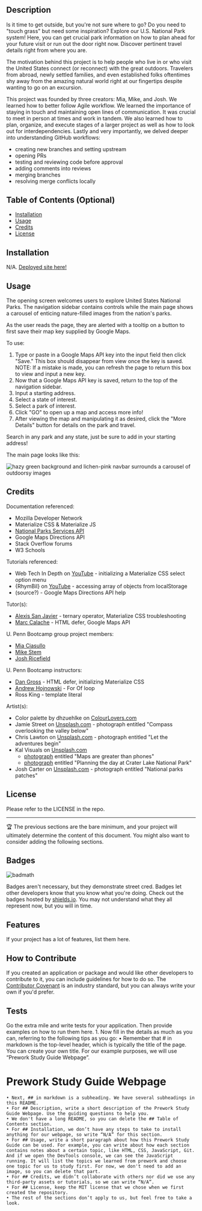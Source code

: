 # <State-Park-Excursion>


## Description

Is it time to get outside, but you're not sure where to go? Do you need to "touch grass" but need some inspiration? Explore our U.S. National Park system! Here, you can get crucial park information on how to plan ahead for your future visit or run out the door right now. Discover pertinent travel details right from where you are.

The motivation behind this project is to help people who live in or who visit the United States connect (or reconnect) with the great outdoors. Travelers from abroad, newly settled families, and even established folks oftentimes shy away from the amazing natural world right at our fingertips despite wanting to go on an excursion.

This project was founded by three creators: Mia, Mike, and Josh. We learned how to better follow Agile workflow. We learned the importance of staying in touch and maintaining open lines of communication. It was crucial to meet in person at times and work in tandem. We also learned how to plan, organize, and execute stages of a larger project as well as how to look out for interdependencies. Lastly and very importantly, we delved deeper into understanding GitHub workflows:
- creating new branches and setting upstream
- opening PRs
- testing and reviewing code before approval
- adding comments into reviews
- merging branches
- resolving merge conflicts locally


## Table of Contents (Optional)

- [Installation](#installation)
- [Usage](#usage)
- [Credits](#credits)
- [License](#license)


## Installation

N/A. [Deployed site here!](https://miacias.github.io/state-park-excursion)


## Usage

The opening screen welcomes users to explore United States National Parks. The navigation sidebar contains controls while the main page shows a carousel of enticing nature-filled images from the nation's parks.

As the user reads the page, they are alerted with a tooltip on a button to first save their map key supplied by Google Maps.

To use:
1. Type or paste in a Google Maps API key into the input field then click "Save." This box should disappear from view once the key is saved. NOTE: If a mistake is made, you can refresh the page to return this box to view and input a new key.
2. Now that a Google Maps API key is saved, return to the top of the navigation sidebar.
3. Input a starting address.
4. Select a state of interest.
5. Select a park of interest.
6. Click "GO" to open up a map and access more info!
7. After viewing the map and manipulating it as desired, click the "More Details" button for details on the park and travel.

Search in any park and any state, just be sure to add in your starting address!

The main page looks like this:

![hazy green background and lichen-pink navbar surrounds a carousel of outdoorsy images](./assets/images/planning/screencapture-Explore-our-National-Parks.png)


## Credits

Documentation referenced:

- Mozilla Developer Network
- Materialize CSS & Materialize JS
- [National Parks Services API](https://www.nps.gov/subjects/developer/api-documentation.htm#/visitorcenters/getVisitorCenters)
- Google Maps Directions API
- Stack Overflow forums
- W3 Schools

Tutorials referenced:

- Web Tech In Depth on [YouTube](https://www.youtube.com/watch?v=XCC-K6Q9h7M) - initializing a Materialize CSS select option menu
- {RhymBil} on [YouTube](https://www.youtube.com/watch?v=2hJ1rTANVnk) - accessing array of objects from localStorage
- (source?) - Google Maps Directions API help

Tutor(s):

- [Alexis San Javier](https://github.com/code-guy21) - ternary operator, Materialize CSS troubleshooting
- [Marc Calache](https://github.com/CalacheMarc) - HTML defer, Google Maps API

U. Penn Bootcamp group project members:

- [Mia Ciasullo](https://github.com/miacias)
- [Mike Stem](https://github.com/mikestem)
- [Josh Ricefield](https://github.com/JSR5404)

U. Penn Bootcamp instructors:

- [Dan Gross](https://github.com/DanielWGross) - HTML defer, initializing Materialize CSS
- [Andrew Hojnowski](https://github.com/aHojo) - For Of loop
- Ross King - template literal

Artist(s):

- Color palette by dhzuehlke on [ColourLovers.com](https://www.colourlovers.com/palette/4893136/Die_Krabbe%C2%B2)
- Jamie Street on [Unsplash.com](https://unsplash.com/photos/_94HLr_QXo8) - photograph entitled "Compass overlooking the valley below"
- Chris Lawton on [Unsplash.com](https://unsplash.com/photos/o0l-M8W_7wA) - photograph entitled "Let the adventures begin"
- Kal Visuals on [Unsplash.com](Unsplash.com) 
	- [photograph](https://unsplash.com/photos/IG1m3RomhPI) entitled "Maps are greater than phones"
	- [photograph](https://unsplash.com/photos/3sVhudiAl84) entitled "Planning the day at Crater Lake National Park"
- Josh Carter on [Unsplash.com](https://unsplash.com/photos/5kk7fGDdGFM) - photograph entitled "National parks patches"


## License

Please refer to the LICENSE in the repo.

---

🏆 The previous sections are the bare minimum, and your project will ultimately determine the content of this document. You might also want to consider adding the following sections.

## Badges

![badmath](https://img.shields.io/github/languages/top/nielsenjared/badmath)

Badges aren't necessary, but they demonstrate street cred. Badges let other developers know that you know what you're doing. Check out the badges hosted by [shields.io](https://shields.io/). You may not understand what they all represent now, but you will in time.

## Features

If your project has a lot of features, list them here.

## How to Contribute

If you created an application or package and would like other developers to contribute to it, you can include guidelines for how to do so. The [Contributor Covenant](https://www.contributor-covenant.org/) is an industry standard, but you can always write your own if you'd prefer.

## Tests

Go the extra mile and write tests for your application. Then provide examples on how to run them here.
	1. Now fill in the details as much as you can, referring to the following tips as you go:
	• Remember that # in markdown is the top-level header, which is typically the title of the page. You can create your own title. For our example purposes, we will use “Prework Study Guide Webpage”.
 # Prework Study Guide Webpage
	• Next, ## in markdown is a subheading. We have several subheadings in this README.
	• For ## Description, write a short description of the Prework Study Guide Webpage. Use the guiding questions to help you.
	• We don't have a long README, so you can delete the ## Table of Contents section.
	• For ## Installation, we don’t have any steps to take to install anything for our webpage, so write “N/A” for this section.
	• For ## Usage, write a short paragraph about how this Prework Study Guide can be used. For example, you can write about how each section contains notes about a certain topic, like HTML, CSS, JavaScript, Git. And if we open the DevTools console, we can see the JavaScript running. It will list the topics we learned from prework and choose one topic for us to study first. For now, we don't need to add an image, so you can delete that part.
	• For ## Credits, we didn’t collaborate with others nor did we use any third-party assets or tutorials, so we can write “N/A”.
	• For ## License, keep the MIT license that we chose when we first created the repository.
	• The rest of the sections don’t apply to us, but feel free to take a look.
